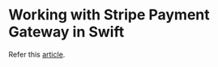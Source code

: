 # Working with Stripe Payment Gateway in Swift

Refer this [article](http://www.appcoda.com/ios-stripe-payment-integration/).